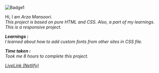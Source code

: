 ![Badge1](https://img.shields.io/badge/Project12-BusinessLandingPage-D75281)

Hi, I am *Arza Mansoori*.<br>
*This project is based on pure HTML and CSS. Also, a part of my learnings. This is a responsive project.*

***Learnings :***<br>
*I learned about how to add custom fonts from other sites in CSS file.*

***Time taken :***<br>
*Took me 8 hours to complete this project.*

[*LiveLink (Netlify)*](https://project12-businesslandingpage.netlify.app/ "Project 12")

